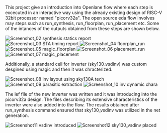 This project give an introduction into Openlane flow where each step is excecuted in an interactive way using the already existing design of RISC-V 32bit processor named "picorv32a". The open source eda flow involves may steps such as run_synthesis, run_floorplan, run_placement etc. Some of the intances of the outputs obtained from these steps are shown below.

![Screenshot_02 synthesis statics report](https://github.com/user-attachments/assets/4ea65e30-d4db-4435-91ca-b9aef1b93985) 
![Screenshot_03 STA timing report](https://github.com/user-attachments/assets/927ba54b-84db-4997-a4b3-2f5970ac7754) 
![Screenshot_04 floorplan_run](https://github.com/user-attachments/assets/955e0ea9-236e-4278-bebf-26ff4d61b990) 
![Screenshot_05 magic_floorplan](https://github.com/user-attachments/assets/01e2bca5-49c5-4aac-b809-01663ed6ae7f)
![Screenshot_06 placement_run](https://github.com/user-attachments/assets/e4e6f42a-6f58-4363-a6d3-a988c94fd2f6)
![Screenshot_07 magic_placement](https://github.com/user-attachments/assets/e80f7816-94d3-4614-95fb-f1fb067d3544)


Additionally, a standard cell for inverter (sky130_vsdinv) was custom desgined using magic and then it was chracterized. 

![Screenshot_08 inv layout using sky130A tech](https://github.com/user-attachments/assets/0e3fab3d-d3bf-4889-bf2e-07fb723a017b)
![Screenshot_09 parasitic extraction](https://github.com/user-attachments/assets/7b9c52e9-e47c-4f8f-b078-fcd5fef78f92)
![Screenshot_10 inv dynamic chara](https://github.com/user-attachments/assets/59c0d38f-7c7d-4f3d-a5ba-0db069f4c28c)


The lef file of the new inverter was written and it was introducing into the picorv32a design. The files describing its extensive characteristics of the inverter were also added into the flow. The results obtained after run_synthesis command ensured that sky130_vsdinv was utilized in the net generation.

![Screenshot11 vsdinv introduced](https://github.com/user-attachments/assets/c00dffae-5fd7-490a-92d1-47200bf2b8fe)
![Screenshot12 sky130_vsdinv placed](https://github.com/user-attachments/assets/843af244-7416-4b11-927c-b4f9453d09b3)


